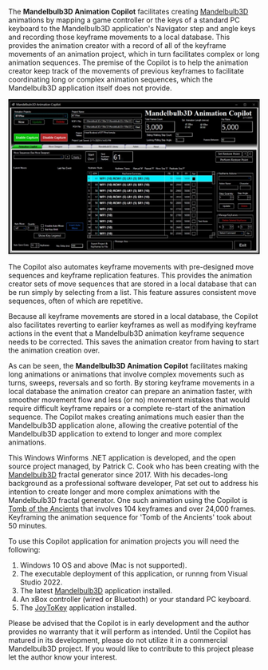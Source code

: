 The **Mandelbulb3D Animation Copilot** facilitates creating [Mandelbulb3D](https://mb3d.overwhale.com/) animations by mapping a game controller or the keys of a standard PC keyboard to the Mandelbulb3D application's Navigator step and angle keys and recording those keyframe movements to a local database. This provides the animation creator with a record of all of the keyframe movements of an animation project, which in turn facilitates complex or long animation sequences. The premise of the Copilot is to help the animation creator keep track of the movements of previous keyframes to facilitate coordinating  long or complex animation sequences, which the Mandelbulb3D application itself does not provide.

![alt text](https://github.com/PatCook1/MB3D-Animation-Copilot/blob/public/Documentation/Images%20for%20Wiki/MB%20Copilot%20Main%20Screen%201024x768.jpg)

The Copilot also automates keyframe movements with pre-designed move sequences and keyframe replication features. This provides the animation creator sets of move sequences that are stored in a local database that can be run simply by selecting from a list. This feature assures consistent move sequences, often of which are repetitive.

Because all keyframe movements are stored in a local database, the Copilot also facilitates reverting to earlier keyframes as well as modifying keyframe actions in the event that a Mandelbulb3D animation keyframe sequence needs to be corrected. This saves the animation creator from having to start the animation creation over.

As can be seen, the **Mandelbulb3D Animation Copilot** facilitates making long animations or animations that involve complex movements such as turns, sweeps, reversals and so forth. By storing keyframe movements in a local database the animation creator can prepare an animation faster, with smoother movement flow and less (or no) movement mistakes that would require difficult keyframe repairs or a complete re-start of the animation sequence. The Copilot makes creating animations much easier than the Mandelbulb3D application alone, allowing the creative potential of the Mandelbulb3D application to extend to longer and more complex animations.

This Windows Winforms .NET application is developed, and the open source project managed, by Patrick C. Cook who has been creating with the [Mandelbulb3D](https://mb3d.overwhale.com/) fractal generator since 2017. With his decades-long background as a professional software developer, Pat set out to address his intention to create longer and more complex animations with the Mandelbulb3D fractal generator. One such animation using the Copilot is [Tomb of the Ancients]( https://youtu.be/f_5J9lWgyiU) that involves 104 keyframes and over 24,000 frames. Keyframing the animation sequence for 'Tomb of the Ancients' took about 50 minutes.

To use this Copilot application for animation projects you will need the following:
1. Windows 10 OS and above (Mac is not supported).
2. The executable deployment of this application, or runnng from Visual Studio 2022.
3. The latest [Mandelbulb3D](https://mb3d.overwhale.com/) application installed.
4. An xBox controller (wired or Bluetooth) or your standard PC keyboard.
5. The [JoyToKey](https://joytokey.net/en/) application installed.

Please be advised that the Copilot is in early development and the author provides no warranty that it will perform as intended. Until the Copilot has matured in its development, please do not utilize it in a commercial Mandelbulb3D project. If you would like to contribute to this project please let the author know your interest.
